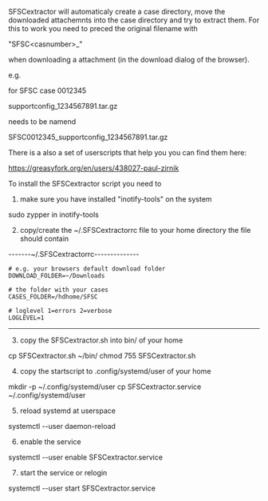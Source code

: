 SFSCextractor will automaticaly create a case directory,
move the downloaded attachemnts into the case directory and try to
extract them. 
For this to work you need to preced the original filename with 

  "SFSC\<casnumber\>_" 

when downloading a attachment (in the download dialog of the browser).

e.g.

for SFSC case 0012345

  supportconfig_1234567891.tar.gz 

needs to be namend

  SFSC0012345_supportconfig_1234567891.tar.gz

There is a also a set of userscripts that help you
you can find them here:

https://greasyfork.org/en/users/438027-paul-zirnik

To install the SFSCextractor script you need to

1. make sure you have installed "inotify-tools" on the system

  sudo zypper in inotify-tools

2. copy/create the ~/.SFSCextractorrc file to your home directory
   the file should contain

-------~/.SFSCextractorrc--------------
```# the folder where you download the SFSC attachments
# e.g. your browsers default download folder
DOWNLOAD_FOLDER=~/Downloads

# the folder with your cases
CASES_FOLDER=/hdhome/SFSC 

# loglevel 1=errors 2=verbose
LOGLEVEL=1
```
---------------------------------------

3. copy the SFSCextractor.sh into bin/ of your home

  cp SFSCextractor.sh ~/bin/
  chmod 755 SFSCextractor.sh

4. copy the startscript to .config/systemd/user of your home

  mkdir -p ~/.config/systemd/user
  cp SFSCextractor.service ~/.config/systemd/user

5. reload systemd at userspace

  systemctl --user daemon-reload

6. enable the service

  systemctl --user enable SFSCextractor.service

7. start the service or relogin

  systemctl --user start SFSCextractor.service
